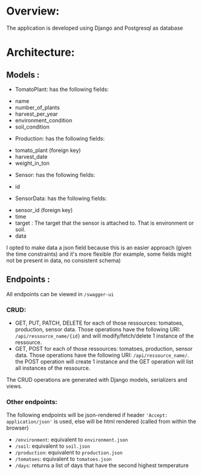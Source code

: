 # Overview:
The application is developed using Django and Postgresql as database


# Architecture:
## Models :
* TomatoPlant: has the following fields:
- name
- number_of_plants
- harvest_per_year
- environment_condition
- soil_condition

* Production: has the following fields:
- tomato_plant (foreign key)
- harvest_date
- weight_in_ton

* Sensor: has the following fields:
- id


* SensorData: has the following fields:
- sensor_id (foreign key)
- time
- target : The target that the sensor is attached to. That is environment or soil.
- data

I opted to make data a json field because this is an easier approach (given the time constraints) and it's more flexible (for example, some fields might not be present in data, no consistent schema)

## Endpoints :
All endpoints can be viewed in `/swagger-ui`
### CRUD:
* GET, PUT, PATCH, DELETE for each of those ressources: tomatoes, production, sensor data. Those operations have the following URI: `/api/ressource_name/{id}` and will modify/fetch/delete 1 instance of the ressource.
* GET, POST for each of those ressources: tomatoes, production, sensor data. Those operations have the following URI: `/api/ressource_name/`. the POST operation will create 1 instance and the GET operation will list all instances of the ressource.

The CRUD operations are generated with Django models, serializers and views.

### Other endpoints:
The following endpoints will be json-rendered if header `'Accept: application/json'` is used, else will be html rendered (called from within the browser)
* `/environment`: equivalent to `environment.json`
* `/soil`: equivalent to `soil.json`
* `/production`: equivalent to `production.json`
* `/tomatoes`: equivalent to `tomatoes.json`
* `/days`: returns a list of days that have the second highest temperature 